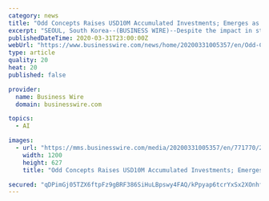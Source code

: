 ```yaml
---
category: news
title: "Odd Concepts Raises USD10M Accumulated Investments; Emerges as a Leading AI-based Fashion Company in APAC"
excerpt: "SEOUL, South Korea--(BUSINESS WIRE)--Despite the impact in start-up investment scene due to the COVID-19 crisis, Odd Concepts Inc., an AI-based fashion tech company, succeeded in attracting continuous investments. The latest funding increased the company’s accumulated investments to about USD10M (KRW 10 billion), an amount enough for Korea ..."
publishedDateTime: 2020-03-31T23:00:00Z
webUrl: "https://www.businesswire.com/news/home/20200331005357/en/Odd-Concepts-Raises-USD10M-Accumulated-Investments-Emerges"
type: article
quality: 20
heat: 20
published: false

provider:
  name: Business Wire
  domain: businesswire.com

topics:
  - AI

images:
  - url: "https://mms.businesswire.com/media/20200331005357/en/771770/23/logo_big.jpg"
    width: 1200
    height: 627
    title: "Odd Concepts Raises USD10M Accumulated Investments; Emerges as a Leading AI-based Fashion Company in APAC"

secured: "qDPimGj05TZX6ftpFz9gBRF386SiHuLBpswy4FAQ/kPpyap6tcrYxSx2XOnhfinThvUC5q3/48lb6fmXYnBuM7XYpf4dl+/4WupTEeoGmVFRT8Lkz/XjoLufepKCaph3cBluujIY5YQhpqy7lYL3/ByRngxnswuqTjOmFf4t0CqgduUVZ/pxAauVFFxVm4q+I/5UKhTCx+DWbMXZgkAS/1anVwniCexgDdNedWO+r/QWptIjlfV0LY/P4G3QB34GVZtmUVJVCQJP8Tdgn5PCYNS2v5EMABVVs+Hn5a9zBCKk7bl/lLepwQMi8zemXvw3;lrACwVnBnJ0SYgFshy3YyQ=="
---
```


